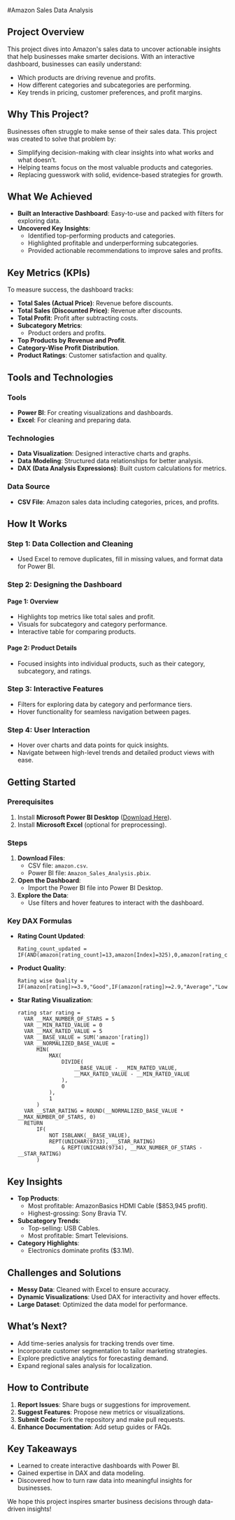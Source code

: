 #Amazon Sales Data Analysis

## Project Overview

This project dives into Amazon's sales data to uncover actionable insights that help businesses make smarter decisions. With an interactive dashboard, businesses can easily understand:

- Which products are driving revenue and profits.
- How different categories and subcategories are performing.
- Key trends in pricing, customer preferences, and profit margins.

## Why This Project?

Businesses often struggle to make sense of their sales data. This project was created to solve that problem by:

- Simplifying decision-making with clear insights into what works and what doesn’t.
- Helping teams focus on the most valuable products and categories.
- Replacing guesswork with solid, evidence-based strategies for growth.

## What We Achieved

- **Built an Interactive Dashboard**: Easy-to-use and packed with filters for exploring data.
- **Uncovered Key Insights**:
  - Identified top-performing products and categories.
  - Highlighted profitable and underperforming subcategories.
  - Provided actionable recommendations to improve sales and profits.

## Key Metrics (KPIs)

To measure success, the dashboard tracks:

- **Total Sales (Actual Price)**: Revenue before discounts.
- **Total Sales (Discounted Price)**: Revenue after discounts.
- **Total Profit**: Profit after subtracting costs.
- **Subcategory Metrics**:
  - Product orders and profits.
- **Top Products by Revenue and Profit**.
- **Category-Wise Profit Distribution**.
- **Product Ratings**: Customer satisfaction and quality.

## Tools and Technologies

### Tools

- **Power BI**: For creating visualizations and dashboards.
- **Excel**: For cleaning and preparing data.

### Technologies

- **Data Visualization**: Designed interactive charts and graphs.
- **Data Modeling**: Structured data relationships for better analysis.
- **DAX (Data Analysis Expressions)**: Built custom calculations for metrics.

### Data Source

- **CSV File**: Amazon sales data including categories, prices, and profits.

## How It Works

### Step 1: Data Collection and Cleaning

- Used Excel to remove duplicates, fill in missing values, and format data for Power BI.

### Step 2: Designing the Dashboard

#### Page 1: Overview

- Highlights top metrics like total sales and profit.
- Visuals for subcategory and category performance.
- Interactive table for comparing products.

#### Page 2: Product Details

- Focused insights into individual products, such as their category, subcategory, and ratings.

### Step 3: Interactive Features

- Filters for exploring data by category and performance tiers.
- Hover functionality for seamless navigation between pages.

### Step 4: User Interaction

- Hover over charts and data points for quick insights.
- Navigate between high-level trends and detailed product views with ease.

## Getting Started

### Prerequisites

1. Install **Microsoft Power BI Desktop** ([Download Here](https://go.microsoft.com/fwlink/?LinkId=2240819&clcid=0x409&culture=en-us&country=us)).
2. Install **Microsoft Excel** (optional for preprocessing).

### Steps

1. **Download Files**:
   - CSV file: `amazon.csv`.
   - Power BI file: `Amazon_Sales_Analysis.pbix`.
2. **Open the Dashboard**:
   - Import the Power BI file into Power BI Desktop.
3. **Explore the Data**:
   - Use filters and hover features to interact with the dashboard.

### Key DAX Formulas

- **Rating Count Updated**:
  ```DAX
  Rating_count_updated = IF(AND(amazon[rating_count]=13,amazon[Index]=325),0,amazon[rating_count])
  ```

- **Product Quality**:
  ```DAX
  Rating wise Quality = IF(amazon[rating]>=3.9,"Good",IF(amazon[rating]>=2.9,"Average","Low"))
  ```

- **Star Rating Visualization**:
  ```DAX
  rating star rating =
    VAR __MAX_NUMBER_OF_STARS = 5
    VAR __MIN_RATED_VALUE = 0
    VAR __MAX_RATED_VALUE = 5
    VAR __BASE_VALUE = SUM('amazon'[rating])
    VAR __NORMALIZED_BASE_VALUE =
        MIN(
            MAX(
                DIVIDE(
                    __BASE_VALUE - __MIN_RATED_VALUE,
                    __MAX_RATED_VALUE - __MIN_RATED_VALUE
                ),
                0
            ),
            1
        )
    VAR __STAR_RATING = ROUND(__NORMALIZED_BASE_VALUE * __MAX_NUMBER_OF_STARS, 0)
    RETURN
        IF(
            NOT ISBLANK(__BASE_VALUE),
            REPT(UNICHAR(9733), __STAR_RATING)
                & REPT(UNICHAR(9734), __MAX_NUMBER_OF_STARS - __STAR_RATING)
        )
  ```

## Key Insights

- **Top Products**:
  - Most profitable: AmazonBasics HDMI Cable ($853,945 profit).
  - Highest-grossing: Sony Bravia TV.
- **Subcategory Trends**:
  - Top-selling: USB Cables.
  - Most profitable: Smart Televisions.
- **Category Highlights**:
  - Electronics dominate profits ($3.1M).

## Challenges and Solutions

- **Messy Data**: Cleaned with Excel to ensure accuracy.
- **Dynamic Visualizations**: Used DAX for interactivity and hover effects.
- **Large Dataset**: Optimized the data model for performance.

## What’s Next?

- Add time-series analysis for tracking trends over time.
- Incorporate customer segmentation to tailor marketing strategies.
- Explore predictive analytics for forecasting demand.
- Expand regional sales analysis for localization.

## How to Contribute

1. **Report Issues**: Share bugs or suggestions for improvement.
2. **Suggest Features**: Propose new metrics or visualizations.
3. **Submit Code**: Fork the repository and make pull requests.
4. **Enhance Documentation**: Add setup guides or FAQs.

## Key Takeaways

- Learned to create interactive dashboards with Power BI.
- Gained expertise in DAX and data modeling.
- Discovered how to turn raw data into meaningful insights for businesses.

We hope this project inspires smarter business decisions through data-driven insights!
